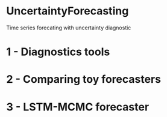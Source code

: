 # UncertaintyForecasting
Time series forecating with uncertainty diagnostic


# 1 - Diagnostics tools

# 2 - Comparing toy forecasters

# 3 - LSTM-MCMC forecaster

